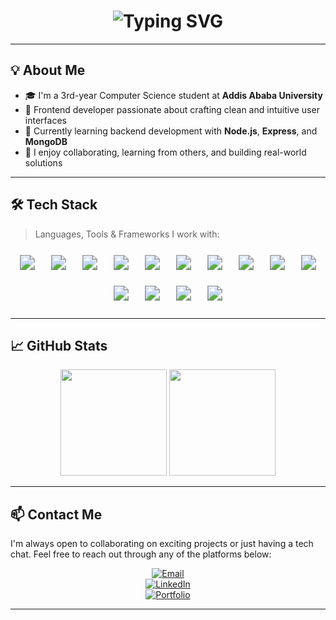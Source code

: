 <h1 align="center">
  <img src="https://readme-typing-svg.demolab.com?font=Fira+Code&duration=3000&pause=1000&center=true&vCenter=true&width=435&lines=Hello%2C+I'm+Abel+Getachew!;FrontEnd+Developer+%F0%9F%94%A5;Computer+Science+Student+%F0%9F%8E%93;Always+learning+and+building...+%F0%9F%9A%80" alt="Typing SVG" />
</h1>

---

## 💡 About Me

- 🎓 I'm a 3rd-year Computer Science student at **Addis Ababa University**
- 🎨 Frontend developer passionate about crafting clean and intuitive user interfaces
- 🔧 Currently learning backend development with **Node.js**, **Express**, and **MongoDB**
- 💬 I enjoy collaborating, learning from others, and building real-world solutions

---
## 🛠️ Tech Stack

> Languages, Tools & Frameworks I work with:

<p align="center">
  <img style="transform: scale(1.5); margin:15px;" src="https://img.shields.io/badge/HTML5-E34F26?logo=html5&logoColor=white" />
  <img style="transform: scale(1.5); margin:15px;" src="https://img.shields.io/badge/CSS3-1572B6?logo=css3&logoColor=white" />
  <img style="transform: scale(1.5); margin:15px;" src="https://img.shields.io/badge/JavaScript-F7DF1E?logo=javascript&logoColor=black" />
  <img style="transform: scale(1.5); margin:15px;" src="https://img.shields.io/badge/TypeScript-3178C6?logo=typescript&logoColor=white" />
  <img style="transform: scale(1.5); margin:15px;" src="https://img.shields.io/badge/React-61DAFB?logo=react&logoColor=black" />
  <img style="transform: scale(1.5); margin:15px;" src="https://img.shields.io/badge/TailwindCSS-38B2AC?logo=tailwind-css&logoColor=white" />
  <img style="transform: scale(1.5); margin:15px;" src="https://img.shields.io/badge/Node.js-339933?logo=node.js&logoColor=white" />
  <img style="transform: scale(1.5); margin:15px;" src="https://img.shields.io/badge/Express.js-000000?logo=express&logoColor=white" />
  <img style="transform: scale(1.5); margin:15px;" src="https://img.shields.io/badge/MongoDB-47A248?logo=mongodb&logoColor=white" />
  <img style="transform: scale(1.5); margin:15px;" src="https://img.shields.io/badge/MySQL-4479A1?logo=mysql&logoColor=white" />
  <img style="transform: scale(1.5); margin:15px;" src="https://img.shields.io/badge/Git-F05032?logo=git&logoColor=white" />
  <img style="transform: scale(1.5); margin:15px;" src="https://img.shields.io/badge/GitHub-181717?logo=github&logoColor=white" />
  <img style="transform: scale(1.5); margin:15px;" src="https://img.shields.io/badge/Vercel-000000?logo=vercel&logoColor=white" />
  <img style="transform: scale(1.5); margin:15px;" src="https://img.shields.io/badge/Render-0099E5?logo=render&logoColor=white" />
</p>

---

## 📈 GitHub Stats

<p align="center">
  <img src="https://github-readme-stats.vercel.app/api?username=abels-dev&show_icons=true&theme=default" height="170" />
  <img src="https://github-readme-stats.vercel.app/api/top-langs/?username=abels-dev&layout=compact" height="170" />
</p>

---

## 📫 Contact Me

I'm always open to collaborating on exciting projects or just having a tech chat. Feel free to reach out through any of the platforms below:

<p align="center">
  <a href="mailto:abelgetachew143@gmail.com" target="_blank">
    <img alt="Email" src="https://img.shields.io/badge/Email-abelgetachew143@gmail.com-D14836?style=for-the-badge&logo=gmail&logoColor=white" />
  </a><br/>
  <a href="https://www.linkedin.com/in/abel-getachew-a53232366" target="_blank">
    <img alt="LinkedIn" src="https://img.shields.io/badge/LinkedIn-0077B5?style=for-the-badge&logo=linkedin&logoColor=white" />
  </a><br/>
  <a href="https://abels-portfolio.vercel.app/" target="_blank">
    <img alt="Portfolio" src="https://img.shields.io/badge/Portfolio-Visit-000?style=for-the-badge&logo=vercel&logoColor=white" />
  </a><br/>
</p>

---

